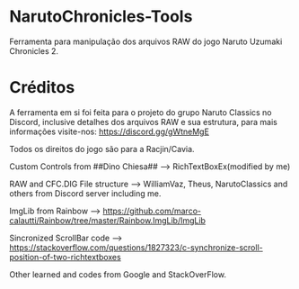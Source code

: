 # NarutoChronicles-Tools
 Ferramenta para manipulação dos arquivos RAW do jogo Naruto Uzumaki Chronicles 2.

# Créditos
A ferramenta em si foi feita para o projeto do grupo Naruto Classics no Discord, inclusive detalhes dos
arquivos RAW e sua estrutura, para mais informações visite-nos: https://discord.gg/gWtneMgE

Todos os direitos do jogo são para a Racjin/Cavia.

Custom Controls from ##Dino Chiesa## --> RichTextBoxEx(modified by me)

RAW and CFC.DIG File structure --> WilliamVaz, Theus, NarutoClassics and others from Discord server including me.

ImgLib from Rainbow --> https://github.com/marco-calautti/Rainbow/tree/master/Rainbow.ImgLib/ImgLib

Sincronized ScrollBar code --> https://stackoverflow.com/questions/1827323/c-synchronize-scroll-position-of-two-richtextboxes

Other learned and codes from Google and StackOverFlow.
